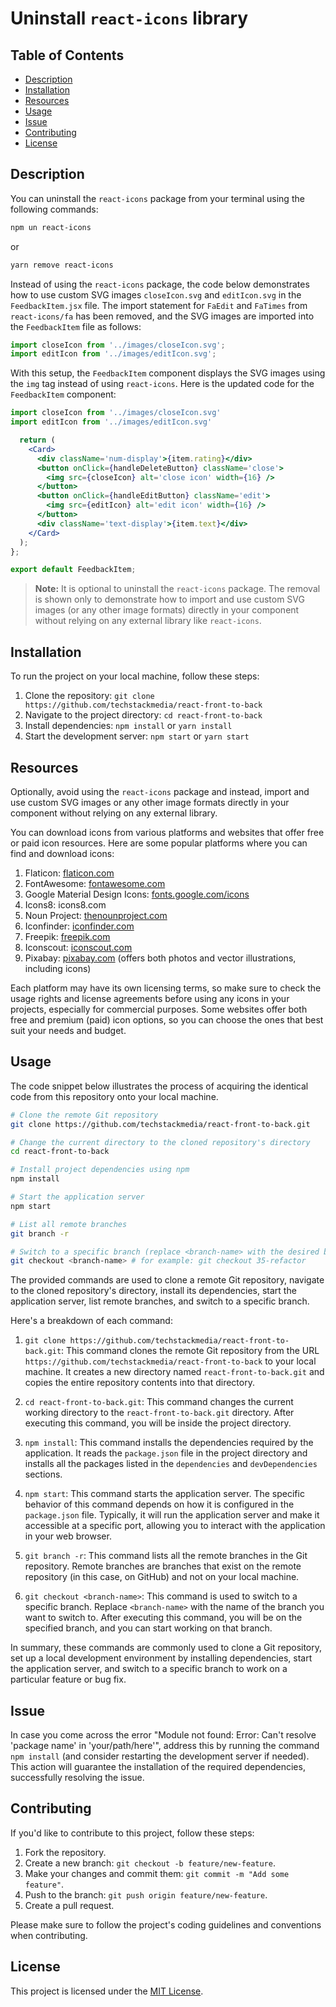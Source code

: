 # Uninstall `react-icons` library

## Table of Contents

- [Description](#description)
- [Installation](#installation)
- [Resources](#resources)
- [Usage](#usage)
- [Issue](#issue)
- [Contributing](#contributing)
- [License](#license)

## Description

You can uninstall the `react-icons` package from your terminal using the following commands:

```bash
npm un react-icons
```

or

```bash
yarn remove react-icons
```

Instead of using the `react-icons` package, the code below demonstrates how to use custom SVG images `closeIcon.svg` and `editIcon.svg` in the `FeedbackItem.jsx` file. The import statement for `FaEdit` and `FaTimes` from `react-icons/fa` has been removed, and the SVG images are imported into the `FeedbackItem` file as follows:

```jsx
import closeIcon from '../images/closeIcon.svg';
import editIcon from '../images/editIcon.svg';
```

With this setup, the `FeedbackItem` component displays the SVG images using the `img` tag instead of using `react-icons`. Here is the updated code for the `FeedbackItem` component:

```jsx
import closeIcon from '../images/closeIcon.svg'
import editIcon from '../images/editIcon.svg'

  return (
    <Card>
      <div className='num-display'>{item.rating}</div>
      <button onClick={handleDeleteButton} className='close'>
        <img src={closeIcon} alt='close icon' width={16} />
      </button>
      <button onClick={handleEditButton} className='edit'>
        <img src={editIcon} alt='edit icon' width={16} />
      </button>
      <div className='text-display'>{item.text}</div>
    </Card>
  );
};

export default FeedbackItem;
```

> **Note:** It is optional to uninstall the `react-icons` package. The removal is shown only to demonstrate how to import and use custom SVG images (or any other image formats) directly in your component without relying on any external library like `react-icons`.

## Installation

To run the project on your local machine, follow these steps:

1. Clone the repository: `git clone https://github.com/techstackmedia/react-front-to-back`
2. Navigate to the project directory: `cd react-front-to-back`
3. Install dependencies: `npm install` or `yarn install`
4. Start the development server: `npm start` or `yarn start`

## Resources

Optionally, avoid using the `react-icons` package and instead, import and use custom SVG images or any other image formats directly in your component without relying on any external library.

You can download icons from various platforms and websites that offer free or paid icon resources. Here are some popular platforms where you can find and download icons:

1. Flaticon: [flaticon.com](https://www.flaticon.com)
2. FontAwesome: [fontawesome.com](https://fontawesome.com)
3. Google Material Design Icons: [fonts.google.com/icons](https://fonts.google.com/icons)
4. Icons8: icons8.com
5. Noun Project: [thenounproject.com](https://thenounproject.com)
6. Iconfinder: [iconfinder.com](https://www.iconfinder.com)
7. Freepik: [freepik.com](https://www.freepik.com)
8. Iconscout: [iconscout.com](https://iconscout.com)
9. Pixabay: [pixabay.com](https://pixabay.com) (offers both photos and vector illustrations, including icons)

Each platform may have its own licensing terms, so make sure to check the usage rights and license agreements before using any icons in your projects, especially for commercial purposes. Some websites offer both free and premium (paid) icon options, so you can choose the ones that best suit your needs and budget.

## Usage

The code snippet below illustrates the process of acquiring the identical code from this repository onto your local machine.

```bash
# Clone the remote Git repository
git clone https://github.com/techstackmedia/react-front-to-back.git

# Change the current directory to the cloned repository's directory
cd react-front-to-back

# Install project dependencies using npm
npm install

# Start the application server
npm start

# List all remote branches
git branch -r

# Switch to a specific branch (replace <branch-name> with the desired branch name)
git checkout <branch-name> # for example: git checkout 35-refactor
```

The provided commands are used to clone a remote Git repository, navigate to the cloned repository's directory, install its dependencies, start the application server, list remote branches, and switch to a specific branch.

Here's a breakdown of each command:

1. `git clone https://github.com/techstackmedia/react-front-to-back.git`: This command clones the remote Git repository from the URL `https://github.com/techstackmedia/react-front-to-back` to your local machine. It creates a new directory named `react-front-to-back.git` and copies the entire repository contents into that directory.

2. `cd react-front-to-back.git`: This command changes the current working directory to the `react-front-to-back.git` directory. After executing this command, you will be inside the project directory.

3. `npm install`: This command installs the dependencies required by the application. It reads the `package.json` file in the project directory and installs all the packages listed in the `dependencies` and `devDependencies` sections.

4. `npm start`: This command starts the application server. The specific behavior of this command depends on how it is configured in the `package.json` file. Typically, it will run the application server and make it accessible at a specific port, allowing you to interact with the application in your web browser.

5. `git branch -r`: This command lists all the remote branches in the Git repository. Remote branches are branches that exist on the remote repository (in this case, on GitHub) and not on your local machine.

6. `git checkout <branch-name>`: This command is used to switch to a specific branch. Replace `<branch-name>` with the name of the branch you want to switch to. After executing this command, you will be on the specified branch, and you can start working on that branch.

In summary, these commands are commonly used to clone a Git repository, set up a local development environment by installing dependencies, start the application server, and switch to a specific branch to work on a particular feature or bug fix.

## Issue

In case you come across the error "Module not found: Error: Can't resolve 'package name' in 'your/path/here'", address this by running the command `npm install` (and consider restarting the development server if needed). This action will guarantee the installation of the required dependencies, successfully resolving the issue.

## Contributing

If you'd like to contribute to this project, follow these steps:

1. Fork the repository.
2. Create a new branch: `git checkout -b feature/new-feature`.
3. Make your changes and commit them: `git commit -m "Add some feature"`.
4. Push to the branch: `git push origin feature/new-feature`.
5. Create a pull request.

Please make sure to follow the project's coding guidelines and conventions when contributing.

## License

This project is licensed under the [MIT License](https://opensource.org/licenses/MIT).
